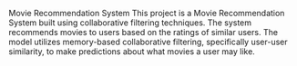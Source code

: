Movie Recommendation System
This project is a Movie Recommendation System built using collaborative filtering techniques.
The system recommends movies to users based on the ratings of similar users. 
The model utilizes memory-based collaborative filtering, specifically user-user similarity, to make predictions about what movies a user may like.


